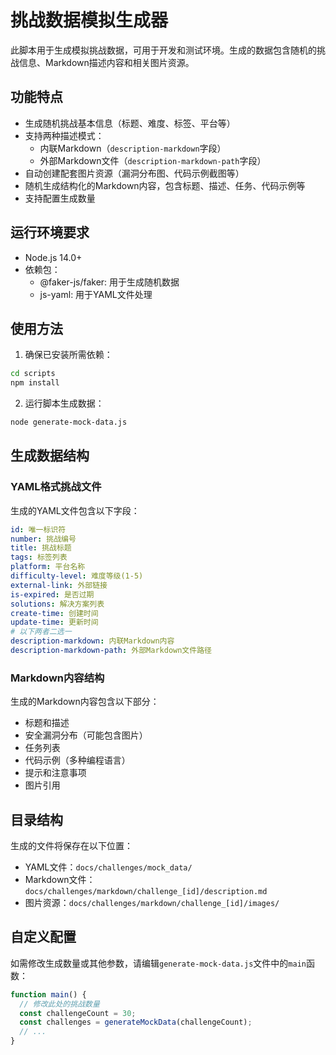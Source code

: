 # 挑战数据模拟生成器

此脚本用于生成模拟挑战数据，可用于开发和测试环境。生成的数据包含随机的挑战信息、Markdown描述内容和相关图片资源。

## 功能特点

- 生成随机挑战基本信息（标题、难度、标签、平台等）
- 支持两种描述模式：
  - 内联Markdown（`description-markdown`字段）
  - 外部Markdown文件（`description-markdown-path`字段）
- 自动创建配套图片资源（漏洞分布图、代码示例截图等）
- 随机生成结构化的Markdown内容，包含标题、描述、任务、代码示例等
- 支持配置生成数量

## 运行环境要求

- Node.js 14.0+
- 依赖包：
  - @faker-js/faker: 用于生成随机数据
  - js-yaml: 用于YAML文件处理

## 使用方法

1. 确保已安装所需依赖：

```bash
cd scripts
npm install
```

2. 运行脚本生成数据：

```bash
node generate-mock-data.js
```

## 生成数据结构

### YAML格式挑战文件

生成的YAML文件包含以下字段：

```yaml
id: 唯一标识符
number: 挑战编号
title: 挑战标题
tags: 标签列表
platform: 平台名称
difficulty-level: 难度等级(1-5)
external-link: 外部链接
is-expired: 是否过期
solutions: 解决方案列表
create-time: 创建时间
update-time: 更新时间
# 以下两者二选一
description-markdown: 内联Markdown内容
description-markdown-path: 外部Markdown文件路径
```

### Markdown内容结构

生成的Markdown内容包含以下部分：

- 标题和描述
- 安全漏洞分布（可能包含图片）
- 任务列表
- 代码示例（多种编程语言）
- 提示和注意事项
- 图片引用

## 目录结构

生成的文件将保存在以下位置：

- YAML文件：`docs/challenges/mock_data/`
- Markdown文件：`docs/challenges/markdown/challenge_[id]/description.md`
- 图片资源：`docs/challenges/markdown/challenge_[id]/images/`

## 自定义配置

如需修改生成数量或其他参数，请编辑`generate-mock-data.js`文件中的`main`函数：

```javascript
function main() {
  // 修改此处的挑战数量
  const challengeCount = 30;
  const challenges = generateMockData(challengeCount);
  // ...
}
``` 